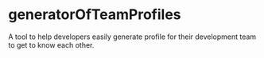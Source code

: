 # generatorOfTeamProfiles
A tool to help developers easily generate profile for their development team to get to know each other.  

